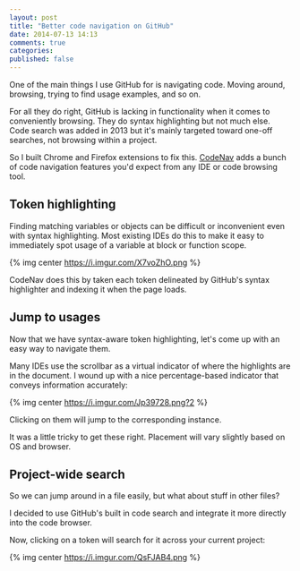 ```yaml
---
layout: post
title: "Better code navigation on GitHub"
date: 2014-07-13 14:13
comments: true
categories:
published: false
---
```


One of the main things I use GitHub for is navigating code.  Moving around,
browsing, trying to find usage examples, and so on.

For all they do right, GitHub is lacking in functionality when it comes to
conveniently browsing.  They do syntax highlighting but not much else.  Code
search was added in 2013 but it's mainly targeted toward one-off searches,
not browsing within a project.

So I built Chrome and Firefox extensions to fix this.
[CodeNav](http://ianww.com/codenav) adds a bunch of code navigation features
you'd expect from any IDE or code browsing tool.

## Token highlighting

Finding matching variables or objects can be difficult or inconvenient even
with syntax highlighting.  Most existing IDEs do this to make it easy to
immediately spot usage of a variable at block or function scope.

{% img center https://i.imgur.com/X7voZhO.png %}

CodeNav does this by taken each token delineated by GitHub's syntax highlighter
and indexing it when the page loads.

## Jump to usages

Now that we have syntax-aware token highlighting, let's come up with an easy
way to navigate them.

Many IDEs use the scrollbar as a virtual indicator of where the highlights are
in the document.  I wound up with a nice percentage-based indicator that
conveys information accurately:

{% img center https://i.imgur.com/Jp39728.png?2 %}

Clicking on them will jump to the corresponding instance.

It was a little tricky to get these right.  Placement will vary slightly based
on OS and browser.

## Project-wide search

So we can jump around in a file easily, but what about stuff in other files?

I decided to use GitHub's built in code search and integrate it more directly
into the code browser.

Now, clicking on a token will search for it across your current project:

{% img center https://i.imgur.com/QsFJAB4.png %}

